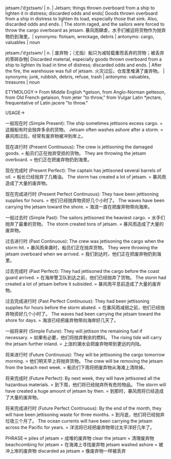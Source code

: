jetsam:/ˈdʒɛtsəm/ | n. | Jetsam; things thrown overboard from a ship to lighten it in distress; discarded odds and ends| Goods thrown overboard from a ship in distress to lighten its load, especially those that sink. Also, discarded odds and ends. |  The storm raged, and the sailors were forced to throw the cargo overboard as jetsam.  暴风雨肆虐，水手们被迫将货物作为抛弃物扔到海里。| synonyms: flotsam, wreckage, debris | antonyms: cargo, valuables | noun


jetsam:/ˈdʒɛtsəm/ | n. |  废弃物；（尤指）船只为减轻载重而丢弃的货物；被丢弃的零碎杂物| Discarded material, especially goods thrown overboard from a ship to lighten its load in time of distress; discarded odds and ends. | After the fire, the warehouse was full of jetsam. 火灾过后，仓库里堆满了废弃物。 | synonyms: junk, rubbish, debris, refuse, trash | antonyms: valuables, treasures | noun


ETYMOLOGY->
From Middle English *getson, from Anglo-Norman getteson, from Old French getaison, from jeter "to throw," from Vulgar Latin *jectare, frequentative of Latin jacere "to throw."

USAGE->

一般现在时 (Simple Present):
The ship sometimes jettisons excess cargo. = 这艘船有时会抛弃多余的货物。
Jetsam often washes ashore after a storm. = 暴风雨过后，经常有废弃物被冲到岸上。

现在进行时 (Present Continuous):
The crew is jettisoning the damaged goods. = 船员们正在抛弃受损的货物。
They are throwing the jetsam overboard. = 他们正在把废弃物扔到海里。

现在完成时 (Present Perfect):
The captain has jettisoned several barrels of oil. = 船长已经抛弃了几桶油。
The storm has created a lot of jetsam. = 暴风雨造成了大量的废弃物。

现在完成进行时 (Present Perfect Continuous):
They have been jettisoning supplies for hours. = 他们已经抛弃物资好几个小时了。
The waves have been carrying the jetsam toward the shore. = 海浪一直在把废弃物带向海岸。

一般过去时 (Simple Past):
The sailors jettisoned the heaviest cargo. = 水手们抛弃了最重的货物。
The storm created tons of jetsam. = 暴风雨造成了大量的废弃物。

过去进行时 (Past Continuous):
The crew was jettisoning the cargo when the storm hit. = 暴风雨来袭时，船员们正在抛弃货物。
They were throwing the jetsam overboard when we arrived. = 我们到达时，他们正在把废弃物扔到海里。

过去完成时 (Past Perfect):
They had jettisoned the cargo before the coast guard arrived. = 在海岸警卫队到达之前，他们已经抛弃了货物。
The storm had created a lot of jetsam before it subsided. = 暴风雨平息前造成了大量的废弃物。

过去完成进行时 (Past Perfect Continuous):
They had been jettisoning supplies for hours before the storm abated. = 在暴风雨减弱之前，他们已经抛弃物资好几个小时了。
The waves had been carrying the jetsam toward the shore for days. = 海浪已经把废弃物带向海岸好几天了。

一般将来时 (Simple Future):
They will jettison the remaining fuel if necessary. = 如果有必要，他们将抛弃剩余的燃料。
The rising tide will carry the jetsam further inland. = 上涨的潮水会把废弃物带到更远的内陆。

将来进行时 (Future Continuous):
They will be jettisoning the cargo tomorrow morning. = 他们明天早上将抛弃货物。
The crew will be removing the jetsam from the beach next week. = 船员们下周将把废弃物从海滩上清除掉。

将来完成时 (Future Perfect):
By next week, they will have jettisoned all the hazardous materials. = 到下周，他们将已经抛弃所有危险物品。
The storm will have created a huge amount of jetsam by then. = 到那时，暴风雨将已经造成了大量的废弃物。

将来完成进行时 (Future Perfect Continuous):
By the end of the month, they will have been jettisoning waste for three months. = 到月底，他们将已经抛弃垃圾三个月了。
The ocean currents will have been carrying the jetsam across the Pacific for years. = 洋流将已经把废弃物带过太平洋好几年了。


PHRASE->
piles of jetsam = 成堆的废弃物
clear the jetsam = 清理废弃物
beachcombing for jetsam = 在海滩上寻找废弃物
jetsam washed ashore = 被冲上岸的废弃物
discarded as jetsam =  像废弃物一样被丢弃
